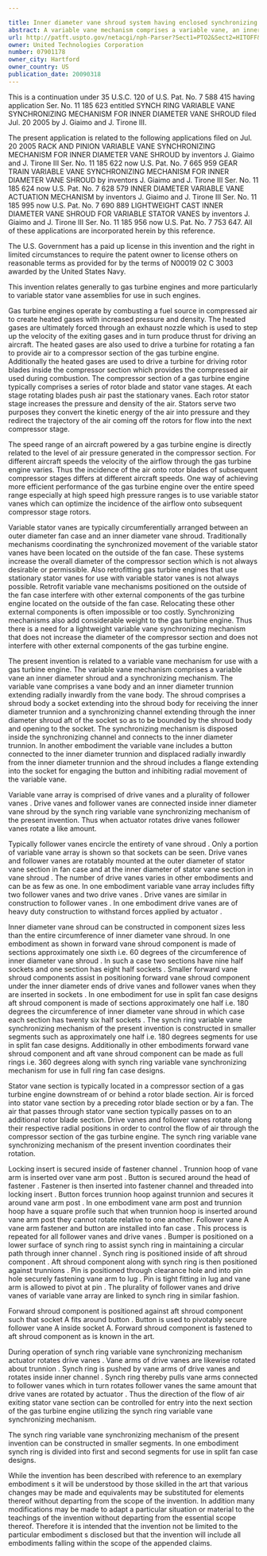 ```yaml
---

title: Inner diameter vane shroud system having enclosed synchronizing mechanism
abstract: A variable vane mechanism comprises a variable vane, an inner diameter shroud and a synchronizing mechanism. The variable vane comprises a vane body, an inner diameter trunnion extending radially inwardly from the vane body, and a button connected to the inner diameter trunnion and displaced radially inwardly from the inner diameter trunnion. The shroud comprises a shroud body, a socket extending into the shroud body for receiving the inner diameter trunnion, a flange extending into the socket for engaging the button and inhibiting radial movement of the variable vane, and a synchronizing channel extending through the inner diameter shroud aft of the socket so as to be bounded by the shroud body and opening to the socket. The synchronizing mechanism is disposed inside the synchronizing channel and connects to the inner diameter trunnion.
url: http://patft.uspto.gov/netacgi/nph-Parser?Sect1=PTO2&Sect2=HITOFF&p=1&u=%2Fnetahtml%2FPTO%2Fsearch-adv.htm&r=1&f=G&l=50&d=PALL&S1=07901178&OS=07901178&RS=07901178
owner: United Technologies Corporation
number: 07901178
owner_city: Hartford
owner_country: US
publication_date: 20090318
---
```

This is a continuation under 35 U.S.C. 120 of U.S. Pat. No. 7 588 415 having application Ser. No. 11 185 623 entitled SYNCH RING VARIABLE VANE SYNCHRONIZING MECHANISM FOR INNER DIAMETER VANE SHROUD filed Jul. 20 2005 by J. Giaimo and J. Tirone III.

The present application is related to the following applications filed on Jul. 20 2005 RACK AND PINION VARIABLE VANE SYNCHRONIZING MECHANISM FOR INNER DIAMETER VANE SHROUD by inventors J. Giaimo and J. Tirone III Ser. No. 11 185 622 now U.S. Pat. No. 7 665 959 GEAR TRAIN VARIABLE VANE SYNCHRONIZING MECHANISM FOR INNER DIAMETER VANE SHROUD by inventors J. Giaimo and J. Tirone III Ser. No. 11 185 624 now U.S. Pat. No. 7 628 579 INNER DIAMETER VARIABLE VANE ACTUATION MECHANISM by inventors J. Giaimo and J. Tirone III Ser. No. 11 185 995 now U.S. Pat. No. 7 690 889 LIGHTWEIGHT CAST INNER DIAMETER VANE SHROUD FOR VARIABLE STATOR VANES by inventors J. Giaimo and J. Tirone III Ser. No. 11 185 956 now U.S. Pat. No. 7 753 647. All of these applications are incorporated herein by this reference.

The U.S. Government has a paid up license in this invention and the right in limited circumstances to require the patent owner to license others on reasonable terms as provided for by the terms of N00019 02 C 3003 awarded by the United States Navy.

This invention relates generally to gas turbine engines and more particularly to variable stator vane assemblies for use in such engines.

Gas turbine engines operate by combusting a fuel source in compressed air to create heated gases with increased pressure and density. The heated gases are ultimately forced through an exhaust nozzle which is used to step up the velocity of the exiting gases and in turn produce thrust for driving an aircraft. The heated gases are also used to drive a turbine for rotating a fan to provide air to a compressor section of the gas turbine engine. Additionally the heated gases are used to drive a turbine for driving rotor blades inside the compressor section which provides the compressed air used during combustion. The compressor section of a gas turbine engine typically comprises a series of rotor blade and stator vane stages. At each stage rotating blades push air past the stationary vanes. Each rotor stator stage increases the pressure and density of the air. Stators serve two purposes they convert the kinetic energy of the air into pressure and they redirect the trajectory of the air coming off the rotors for flow into the next compressor stage.

The speed range of an aircraft powered by a gas turbine engine is directly related to the level of air pressure generated in the compressor section. For different aircraft speeds the velocity of the airflow through the gas turbine engine varies. Thus the incidence of the air onto rotor blades of subsequent compressor stages differs at different aircraft speeds. One way of achieving more efficient performance of the gas turbine engine over the entire speed range especially at high speed high pressure ranges is to use variable stator vanes which can optimize the incidence of the airflow onto subsequent compressor stage rotors.

Variable stator vanes are typically circumferentially arranged between an outer diameter fan case and an inner diameter vane shroud. Traditionally mechanisms coordinating the synchronized movement of the variable stator vanes have been located on the outside of the fan case. These systems increase the overall diameter of the compressor section which is not always desirable or permissible. Also retrofitting gas turbine engines that use stationary stator vanes for use with variable stator vanes is not always possible. Retrofit variable vane mechanisms positioned on the outside of the fan case interfere with other external components of the gas turbine engine located on the outside of the fan case. Relocating these other external components is often impossible or too costly. Synchronizing mechanisms also add considerable weight to the gas turbine engine. Thus there is a need for a lightweight variable vane synchronizing mechanism that does not increase the diameter of the compressor section and does not interfere with other external components of the gas turbine engine.

The present invention is related to a variable vane mechanism for use with a gas turbine engine. The variable vane mechanism comprises a variable vane an inner diameter shroud and a synchronizing mechanism. The variable vane comprises a vane body and an inner diameter trunnion extending radially inwardly from the vane body. The shroud comprises a shroud body a socket extending into the shroud body for receiving the inner diameter trunnion and a synchronizing channel extending through the inner diameter shroud aft of the socket so as to be bounded by the shroud body and opening to the socket. The synchronizing mechanism is disposed inside the synchronizing channel and connects to the inner diameter trunnion. In another embodiment the variable vane includes a button connected to the inner diameter trunnion and displaced radially inwardly from the inner diameter trunnion and the shroud includes a flange extending into the socket for engaging the button and inhibiting radial movement of the variable vane.

Variable vane array is comprised of drive vanes and a plurality of follower vanes . Drive vanes and follower vanes are connected inside inner diameter vane shroud by the synch ring variable vane synchronizing mechanism of the present invention. Thus when actuator rotates drive vanes follower vanes rotate a like amount.

Typically follower vanes encircle the entirety of vane shroud . Only a portion of variable vane array is shown so that sockets can be seen. Drive vanes and follower vanes are rotatably mounted at the outer diameter of stator vane section in fan case and at the inner diameter of stator vane section in vane shroud . The number of drive vanes varies in other embodiments and can be as few as one. In one embodiment variable vane array includes fifty two follower vanes and two drive vanes . Drive vanes are similar in construction to follower vanes . In one embodiment drive vanes are of heavy duty construction to withstand forces applied by actuator .

Inner diameter vane shroud can be constructed in component sizes less than the entire circumference of inner diameter vane shroud. In one embodiment as shown in forward vane shroud component is made of sections approximately one sixth i.e. 60 degrees of the circumference of inner diameter vane shroud . In such a case two sections have nine half sockets and one section has eight half sockets . Smaller forward vane shroud components assist in positioning forward vane shroud component under the inner diameter ends of drive vanes and follower vanes when they are inserted in sockets . In one embodiment for use in split fan case designs aft shroud component is made of sections approximately one half i.e. 180 degrees the circumference of inner diameter vane shroud in which case each section has twenty six half sockets . The synch ring variable vane synchronizing mechanism of the present invention is constructed in smaller segments such as approximately one half i.e. 180 degrees segments for use in split fan case designs. Additionally in other embodiments forward vane shroud component and aft vane shroud component can be made as full rings i.e. 360 degrees along with synch ring variable vane synchronizing mechanism for use in full ring fan case designs.

Stator vane section is typically located in a compressor section of a gas turbine engine downstream of or behind a rotor blade section. Air is forced into stator vane section by a preceding rotor blade section or by a fan. The air that passes through stator vane section typically passes on to an additional rotor blade section. Drive vanes and follower vanes rotate along their respective radial positions in order to control the flow of air through the compressor section of the gas turbine engine. The synch ring variable vane synchronizing mechanism of the present invention coordinates their rotation.

Locking insert is secured inside of fastener channel . Trunnion hoop of vane arm is inserted over vane arm post . Button is secured around the head of fastener . Fastener is then inserted into fastener channel and threaded into locking insert . Button forces trunnion hoop against trunnion and secures it around vane arm post . In one embodiment vane arm post and trunnion hoop have a square profile such that when trunnion hoop is inserted around vane arm post they cannot rotate relative to one another. Follower vane A vane arm fastener and button are installed into fan case . This process is repeated for all follower vanes and drive vanes . Bumper is positioned on a lower surface of synch ring to assist synch ring in maintaining a circular path through inner channel . Synch ring is positioned inside of aft shroud component . Aft shroud component along with synch ring is then positioned against trunnions . Pin is positioned through clearance hole and into pin hole securely fastening vane arm to lug . Pin is tight fitting in lug and vane arm is allowed to pivot at pin . The plurality of follower vanes and drive vanes of variable vane array are linked to synch ring in similar fashion.

Forward shroud component is positioned against aft shroud component such that socket A fits around button . Button is used to pivotably secure follower vane A inside socket A. Forward shroud component is fastened to aft shroud component as is known in the art.

During operation of synch ring variable vane synchronizing mechanism actuator rotates drive vanes . Vane arms of drive vanes are likewise rotated about trunnion . Synch ring is pushed by vane arms of drive vanes and rotates inside inner channel . Synch ring thereby pulls vane arms connected to follower vanes which in turn rotates follower vanes the same amount that drive vanes are rotated by actuator . Thus the direction of the flow of air exiting stator vane section can be controlled for entry into the next section of the gas turbine engine utilizing the synch ring variable vane synchronizing mechanism.

The synch ring variable vane synchronizing mechanism of the present invention can be constructed in smaller segments. In one embodiment synch ring is divided into first and second segments for use in split fan case designs.

While the invention has been described with reference to an exemplary embodiment s it will be understood by those skilled in the art that various changes may be made and equivalents may be substituted for elements thereof without departing from the scope of the invention. In addition many modifications may be made to adapt a particular situation or material to the teachings of the invention without departing from the essential scope thereof. Therefore it is intended that the invention not be limited to the particular embodiment s disclosed but that the invention will include all embodiments falling within the scope of the appended claims.

